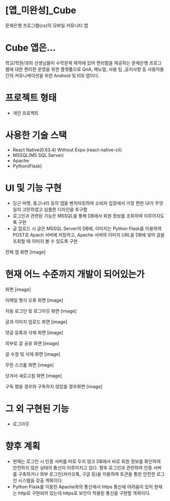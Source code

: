 # [앱_미완성]_Cube

문제은행 프로그램(cs)의 모바일 커뮤니티 앱



# Cube 앱은...

학교/학원/과외 선생님들이 수학문제 제작에 있어 편리함을 제공하는 문제은행 프로그램에 대한 편리한 운영을 위한 플랫폼으로 QnA, 메뉴얼, 사용 팁 ,공지사항 등 사용자들 간의 커뮤니케이션을 위한 Android 및 IOS 앱이다.



# 프로젝트 형태

- 개인 프로젝트



# 사용한 기술 스택

- React Native(0.63.4) Without Expo (react-native-cli)
- MSSQL(MS SQL Server)
- Apache
- Python(Flask)



# UI 및 기능 구현

- 당근 마켓, 중고나라 등의 앱을 벤치마킹하여 소비자 입장에서 가장 편한 UI가 무엇일지 고민하였고 심플한 디자인을 추구함
- 로그인과 관련된 기능은 MSSQL을 통해 DB에서 회원 정보를 조회하여 이루어지도록 구현
- 글 업로드 시 글은 MSSQL Server의 DB에, 이미지는 Python Flask를 이용하여 POST로 Apach 서버에 저장하고, Apache 서버의 이미지 URL을 DB에 넣어 글을 조회할 때 이미지 볼 수 있도록 구현



전체 앱 화면
[image]

# 현재 어느 수준까지 개발이 되어있는가
화면
[image]

이메일 형식 오류
화면
[image]

자동 로그인 및 로그아웃
화면
[image]

글과 이미지 업로드
화면
[image]

댓글 등록과 삭제
화면
[image]

외부로 글 공유
화면
[image]

글 수정 및 삭제
화면
[image]

무한 스크롤
화면
[image]

당겨서 새로고침
화면
[image]

구독 했을 경우와 구독하지 않았을 경우화면
[image]

# 그 외 구현된 기능

- 로그아웃

# 향후 계획

- 현재는 로그인 시 인증 서버를 따로 두지 않고 DB에서 바로 회원 정보를 확인하여 안전하지 않은 상태의 통신이 이루어지고 있다. 향후 로그인과 관련하여 인증 서버를 구축하거나 외부 로그인(카카오톡, 구글 등)을 이용하여 토큰을 통한 안전한 로그인 시스템을 갖출 계획이다.
- Python Flask를 이용한 Apache와의 통신에서 https 통신에 어려움이 있어 현재는 http로 구현되어 있는데 https로 보안이 적용된 통신을 구현할 계획이다.
